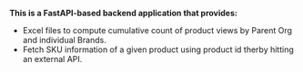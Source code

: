 **This is a FastAPI-based backend application that provides:**
- Excel files to compute cumulative count of product views by Parent Org and individual Brands.
- Fetch SKU information of a given product using product id therby hitting an external API.
